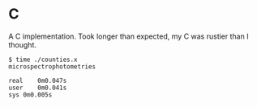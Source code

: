 # C

A C implementation. Took longer than expected, my C was rustier than I thought.

```
$ time ./counties.x
microspectrophotometries

real	0m0.047s
user	0m0.041s
sys	0m0.005s
```

